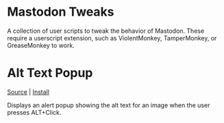 # Mastodon Tweaks

A collection of user scripts to tweak the behavior of Mastodon. These require a userscript extension, such as ViolentMonkey, TamperMonkey, or GreaseMonkey to work.

# Alt Text Popup

[Source](https://github.com/Rayquaza01/mastodon-tweaks/blob/main/src/alt-text-popup.user.ts) | [Install](https://github.com/Rayquaza01/mastodon-tweaks/blob/main/dist/alt-text-popup.user.js)

Displays an alert popup showing the alt text for an image when the user presses ALT+Click.
